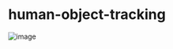 # human-object-tracking

![image](https://github.com/RenardiAdryan/human-object-tracking/assets/34513519/8b290374-9109-44e0-a6c9-095544a2bd69)
